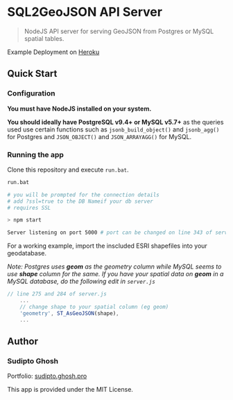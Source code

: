# SQL2GeoJSON API Server

> NodeJS API server for serving GeoJSON from Postgres or MySQL spatial tables.

Example Deployment on [Heroku](https://sql2geojson.herokuapp.com/example)

## Quick Start

### Configuration

**You must have NodeJS installed on your system.**

**You should ideally have PostgreSQL v9.4+ or MySQL v5.7+** as the queries used use certain functions such as `jsonb_build_object()` and `jsonb_agg()` for Postgres and `JSON_OBJECT()` and `JSON_ARRAYAGG()` for MySQL.

### Running the app

Clone this repository and execute `run.bat`.

```bash
run.bat

# you will be prompted for the connection details
# add ?ssl=true to the DB Nameif your db server
# requires SSL

> npm start

Server listening on port 5000 # port can be changed on line 343 of server.js
```

For a working example, import the inscluded ESRI shapefiles into your geodatabase.

_Note: Postgres uses **geom** as the geometry column while MySQL seems to use **shape** column for the same. If you have your spatial data on **geom** in a MySQL database, do the following edit in `server.js`_

```js
// line 275 and 284 of server.js
    ...
    // change shape to your spatial column (eg geom)
    'geometry', ST_AsGeoJSON(shape),
    ...
```

## Author

### Sudipto Ghosh

Portfolio: [sudipto.ghosh.pro](https://sudipto.ghosh.pro)

This app is provided under the MIT License.
